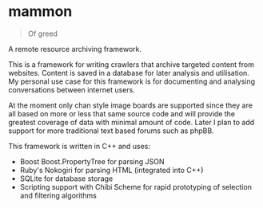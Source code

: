 mammon
======
>Of greed

A remote resource archiving framework.

This is a framework for writing crawlers that archive targeted content from websites. Content is saved in a database for later analysis and utilisation. My personal use case for this framework is for documenting and analysing conversations between internet users.

At the moment only chan style image boards are supported since they are all based on more or less that same source code and will provide the greatest coverage of data with minimal amount of code. Later I plan to add support for more traditional text based forums such as phpBB.

This framework is written in C++ and uses:

* Boost Boost.PropertyTree for parsing JSON
* Ruby's Nokogiri for parsing HTML (integrated into C++)
* SQLite for database storage
* Scripting support with Chibi Scheme for rapid prototyping of selection and filtering algorithms
